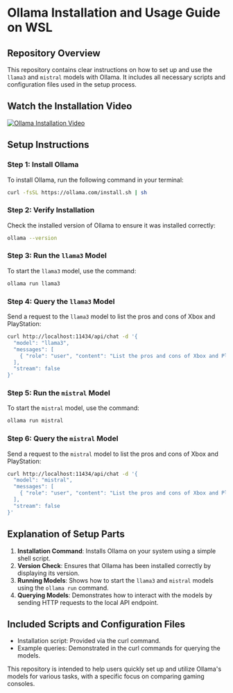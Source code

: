 
# Ollama Installation and Usage Guide on WSL

## Repository Overview

This repository contains clear instructions on how to set up and use the `llama3` and `mistral` models with Ollama. It includes all necessary scripts and configuration files used in the setup process.

## Watch the Installation Video

[![Ollama Installation Video](https://img.youtube.com/vi/Af362vPLuVQ/0.jpg)](https://www.youtube.com/watch?v=Af362vPLuVQ)


## Setup Instructions

### Step 1: Install Ollama

To install Ollama, run the following command in your terminal:

```sh
curl -fsSL https://ollama.com/install.sh | sh
```

### Step 2: Verify Installation

Check the installed version of Ollama to ensure it was installed correctly:

```sh
ollama --version
```

### Step 3: Run the `llama3` Model

To start the `llama3` model, use the command:

```sh
ollama run llama3
```

### Step 4: Query the `llama3` Model

Send a request to the `llama3` model to list the pros and cons of Xbox and PlayStation:

```sh
curl http://localhost:11434/api/chat -d '{
  "model": "llama3",
  "messages": [
    { "role": "user", "content": "List the pros and cons of Xbox and PlayStation" }
  ],
  "stream": false
}'
```

### Step 5: Run the `mistral` Model

To start the `mistral` model, use the command:

```sh
ollama run mistral
```

### Step 6: Query the `mistral` Model

Send a request to the `mistral` model to list the pros and cons of Xbox and PlayStation:

```sh
curl http://localhost:11434/api/chat -d '{
  "model": "mistral",
  "messages": [
    { "role": "user", "content": "List the pros and cons of Xbox and PlayStation" }
  ],
  "stream": false
}'
```

## Explanation of Setup Parts

1. **Installation Command**: Installs Ollama on your system using a simple shell script.
2. **Version Check**: Ensures that Ollama has been installed correctly by displaying its version.
3. **Running Models**: Shows how to start the `llama3` and `mistral` models using the `ollama run` command.
4. **Querying Models**: Demonstrates how to interact with the models by sending HTTP requests to the local API endpoint.

## Included Scripts and Configuration Files

- Installation script: Provided via the curl command.
- Example queries: Demonstrated in the curl commands for querying the models.

This repository is intended to help users quickly set up and utilize Ollama's models for various tasks, with a specific focus on comparing gaming consoles.

